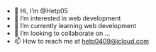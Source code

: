 - 👋 Hi, I’m @Hetp05
- 👀 I’m interested in web development
- 🌱 I’m currently learning web development
- 💞️ I’m looking to collaborate on ...
- 📫 How to reach me at hetp0409@icloud.com

<!---
Hetp05/Hetp05 is a ✨ special ✨ repository because its `README.md` (this file) appears on your GitHub profile.
You can click the Preview link to take a look at your changes.
--->
